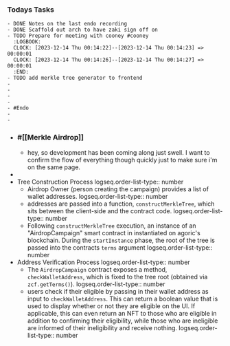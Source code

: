 ### Todays Tasks
	- DONE Notes on the last endo recording
	- DONE Scaffold out arch to have zaki sign off on
	- TODO Prepare for meeting with cooney #cooney
	  :LOGBOOK:
	  CLOCK: [2023-12-14 Thu 00:14:22]--[2023-12-14 Thu 00:14:23] =>  00:00:01
	  CLOCK: [2023-12-14 Thu 00:14:26]--[2023-12-14 Thu 00:14:27] =>  00:00:01
	  :END:
	- TODO add merkle tree generator to frontend
	-
	-
	-
	-
	- #Endo
	-
	-
- ### #[[Merkle Airdrop]]
	- hey, so development has been coming along just swell. I want to confirm the flow of everything though quickly just to make sure i'm on the same page.
-
- Tree Construction Process
  logseq.order-list-type:: number
	- Airdrop Owner (person creating the campaign) provides a list of wallet addresses.
	  logseq.order-list-type:: number
	- addresses are passed into a function, `constructMerkleTree`, which sits between the client-side and the contract code. 
	  logseq.order-list-type:: number
	- Following `constructMerkleTree` execution, an instance of an "AirdropCampaign" smart contract in instantiated on agoric's blockchain. During the `startInstance` phase, the root of the tree is passed into the contracts `terms` argument
	  logseq.order-list-type:: number
- Address Verification Process
  logseq.order-list-type:: number
	- The `AirdropCampaign` contract exposes a method, `checkWalletAddress`, which is fixed to the tree root (obtained via `zcf.getTerms()`).
	  logseq.order-list-type:: number
	- users check if their eligible by passing in their wallet address as input to `checkWalletAddress`. This can return a boolean value that is used to display whether or not they are eligible on the UI. If applicable, this can even return an NFT to those who are eligible in addition to confirming their eligibility, while those who are ineligible are informed of their ineligibility and receive nothing.
	  logseq.order-list-type:: number